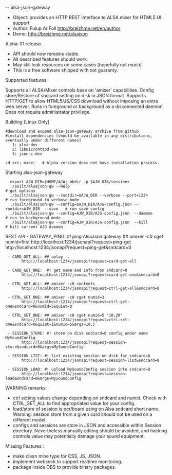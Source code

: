 -- alsa-json-gateway

* Object: provides an HTTP REST interface to ALSA mixer for HTML5 UI support
* Author: Fulup Ar Foll http://breizhme.net/en/author
* Demo:   http://breizhme.net/alsajson

Alpha-01 release.

   * API should now remains stable.
   * All described features should work.
   * May still leak resources on some cases [hopefully not much]
   * This is a free software shipped with not guaranty.

Supported features

   Supports all ALSA/Mixer controls base on 'amixer' capabilities.
   Config store/Restore of sndcard setting on disk in JSON format.
   Supports HTTP/GET to allow HTML5/JS/CSS download without imposing an extra web server.
   Runs in foreground or background as a disconnected daemon.
   Does not require administrator privilege.

Building [Linux Only]

    #download and expend alsa-json-gateway archive from github
    #install dependencies [should be available in any distributions, eventually under different names]
       1: alsa-dev
       2: libmicrohttpd-dev
       3: json-c-dev

    cd src; make;   # Alpha version does not have installation process.

Starting alsa-json-gateway

      export AJW_DIR=$HOME/AJW; mkdir -p $AJW_DIR/sessions
      ./built/alsajson-gw --help                                                        # get options
      ./built/alsajson-gw --rootdir=$AJW_DIR --verbose --port=1234                      # run foreground in verbose mode
      ./built/alsajson-gw --config=$AJW_DIR/AJG-config.json --rootdir=AJW_DIR  --save   # run save config
      ./built/alsajson-gw --config=AJW_DIR/AJG-config.json  --daemon                    # run in background mode
      ./built/alsajson-gw --config=AJW_DIR/AJG-config.json  --kill                      # kill current AJG daemon

REST API
     - GATEWAY_PING: #! ping AlsaJson gateway   ## amixer -c0 cget numid=first
           http://localhost:1234/jsonapi?request=ping-get
           http://localhost:1234/jsonapi?request=ping-get&sndcard=0

     - CARD_GET_ALL: ## aplay -L
           http://localhost:1234/jsonapi?request=card-get-all

     - CARD_GET_ONE:  #! get name and info from sndcard=0
           http://localhost:1234/jsonapi?request=card-get-one&sndcard=0

     - CTRL_GET_ALL: ## amixer -c0 contents
           http://localhost:1234/jsonapi?request=ctrl-get-all&sndcard=0

     - CTRL_GET_ONE: ## amixer -c0 cget numid=3
           http://localhost:1234/jsonapi?request=ctrl-get-one&sndcard=0&numid=5&quiet=0

     - CTRL_SET_ONE: ## amixer -c0 cget numid=5 '10,20'
           http://localhost:1234/jsonapi?request=ctrl-set-one&sndcard=0&quiet=1&numid=5&args=10,5

     - SESSION_STORE: #! store on disk sndcard=0 config under name MySoundConfig
           http://localhost:1234/jsonapi?request=session-store&sndcard=0&args=MySoundConfig

     - SESSION_LIST: #! list existing session on disk for sndcard=0
           http://localhost:1234/jsonapi?request=session-list&sndcard=0

     - SESSION_LOAD: #! upload MySoundConfig session into sndcard=0
           http://localhost:1234/jsonapi?request=session-load&sndcard=0&args=MySoundConfig

WARNING remarks:

* ctrl setting values change depending on sndcard and numid. Check with CTRL_GET_ALL to find appropriated value for your config.
* load/store of session is per/board using on Alsa sndcard short name. Warning: session store from a given card should not be used on a different model.
* configs and sessions are store in JSON and accessible within Session directory. Nevertheless manually editing should be avoided, and hacking controls value may potentially damage your sound equipment.

Missing Features :

* make clean mine type for CSS, JS, JSON.
* implement websock to support realtime monitoring.
* package inside OBS to provide binary packages.


